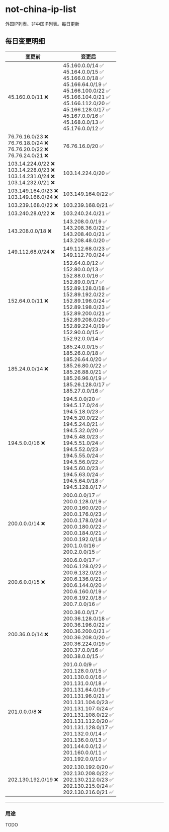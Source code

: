 # not-china-ip-list
外国IP列表、非中国IP列表。每日更新

每日变更明细
--------------------
|  变更前   | 变更后 |
|  ----  | ----  |
|  45.160.0.0/11 :x:  | 45.160.0.0/14 :white_check_mark: <br> 45.164.0.0/15 :white_check_mark: <br> 45.166.0.0/18 :white_check_mark: <br> 45.166.64.0/19 :white_check_mark: <br> 45.166.100.0/22 :white_check_mark: <br> 45.166.104.0/21 :white_check_mark: <br> 45.166.112.0/20 :white_check_mark: <br> 45.166.128.0/17 :white_check_mark: <br> 45.167.0.0/16 :white_check_mark: <br> 45.168.0.0/13 :white_check_mark: <br> 45.176.0.0/12 :white_check_mark: <br>  | 
|  76.76.16.0/23 :x: <br> 76.76.18.0/24 :x: <br> 76.76.20.0/22 :x: <br> 76.76.24.0/21 :x: <br> | 76.76.16.0/20 :white_check_mark: | 
|  103.14.224.0/22 :x: <br> 103.14.228.0/23 :x: <br> 103.14.231.0/24 :x: <br> 103.14.232.0/21 :x: <br> | 103.14.224.0/20 :white_check_mark: | 
|  103.149.164.0/23 :x: <br> 103.149.166.0/24 :x: <br> | 103.149.164.0/22 :white_check_mark: | 
|  103.239.168.0/22 :x:  | 103.239.168.0/21 :white_check_mark: | 
|  103.240.28.0/22 :x:  | 103.240.24.0/21 :white_check_mark: | 
|  143.208.0.0/18 :x:  | 143.208.0.0/19 :white_check_mark: <br> 143.208.36.0/22 :white_check_mark: <br> 143.208.40.0/21 :white_check_mark: <br> 143.208.48.0/20 :white_check_mark: <br>  | 
|  149.112.68.0/24 :x:  | 149.112.68.0/23 :white_check_mark: <br> 149.112.70.0/24 :white_check_mark: <br>  | 
|  152.64.0.0/11 :x:  | 152.64.0.0/12 :white_check_mark: <br> 152.80.0.0/13 :white_check_mark: <br> 152.88.0.0/16 :white_check_mark: <br> 152.89.0.0/17 :white_check_mark: <br> 152.89.128.0/18 :white_check_mark: <br> 152.89.192.0/22 :white_check_mark: <br> 152.89.196.0/24 :white_check_mark: <br> 152.89.198.0/23 :white_check_mark: <br> 152.89.200.0/21 :white_check_mark: <br> 152.89.208.0/20 :white_check_mark: <br> 152.89.224.0/19 :white_check_mark: <br> 152.90.0.0/15 :white_check_mark: <br> 152.92.0.0/14 :white_check_mark: <br>  | 
|  185.24.0.0/14 :x:  | 185.24.0.0/15 :white_check_mark: <br> 185.26.0.0/18 :white_check_mark: <br> 185.26.64.0/20 :white_check_mark: <br> 185.26.80.0/22 :white_check_mark: <br> 185.26.88.0/21 :white_check_mark: <br> 185.26.96.0/19 :white_check_mark: <br> 185.26.128.0/17 :white_check_mark: <br> 185.27.0.0/16 :white_check_mark: <br>  | 
|  194.5.0.0/16 :x:  | 194.5.0.0/20 :white_check_mark: <br> 194.5.17.0/24 :white_check_mark: <br> 194.5.18.0/23 :white_check_mark: <br> 194.5.20.0/22 :white_check_mark: <br> 194.5.24.0/21 :white_check_mark: <br> 194.5.32.0/20 :white_check_mark: <br> 194.5.48.0/23 :white_check_mark: <br> 194.5.51.0/24 :white_check_mark: <br> 194.5.52.0/23 :white_check_mark: <br> 194.5.55.0/24 :white_check_mark: <br> 194.5.56.0/22 :white_check_mark: <br> 194.5.60.0/23 :white_check_mark: <br> 194.5.63.0/24 :white_check_mark: <br> 194.5.64.0/18 :white_check_mark: <br> 194.5.128.0/17 :white_check_mark: <br>  | 
|  200.0.0.0/14 :x:  | 200.0.0.0/17 :white_check_mark: <br> 200.0.128.0/19 :white_check_mark: <br> 200.0.160.0/20 :white_check_mark: <br> 200.0.176.0/23 :white_check_mark: <br> 200.0.178.0/24 :white_check_mark: <br> 200.0.180.0/22 :white_check_mark: <br> 200.0.184.0/21 :white_check_mark: <br> 200.0.192.0/18 :white_check_mark: <br> 200.1.0.0/16 :white_check_mark: <br> 200.2.0.0/15 :white_check_mark: <br>  | 
|  200.6.0.0/15 :x:  | 200.6.0.0/17 :white_check_mark: <br> 200.6.128.0/22 :white_check_mark: <br> 200.6.132.0/23 :white_check_mark: <br> 200.6.136.0/21 :white_check_mark: <br> 200.6.144.0/20 :white_check_mark: <br> 200.6.160.0/19 :white_check_mark: <br> 200.6.192.0/18 :white_check_mark: <br> 200.7.0.0/16 :white_check_mark: <br>  | 
|  200.36.0.0/14 :x:  | 200.36.0.0/17 :white_check_mark: <br> 200.36.128.0/18 :white_check_mark: <br> 200.36.196.0/22 :white_check_mark: <br> 200.36.200.0/21 :white_check_mark: <br> 200.36.208.0/20 :white_check_mark: <br> 200.36.224.0/19 :white_check_mark: <br> 200.37.0.0/16 :white_check_mark: <br> 200.38.0.0/15 :white_check_mark: <br>  | 
|  201.0.0.0/8 :x:  | 201.0.0.0/9 :white_check_mark: <br> 201.128.0.0/15 :white_check_mark: <br> 201.130.0.0/16 :white_check_mark: <br> 201.131.0.0/18 :white_check_mark: <br> 201.131.64.0/19 :white_check_mark: <br> 201.131.96.0/21 :white_check_mark: <br> 201.131.104.0/23 :white_check_mark: <br> 201.131.107.0/24 :white_check_mark: <br> 201.131.108.0/22 :white_check_mark: <br> 201.131.112.0/20 :white_check_mark: <br> 201.131.128.0/17 :white_check_mark: <br> 201.132.0.0/14 :white_check_mark: <br> 201.136.0.0/13 :white_check_mark: <br> 201.144.0.0/12 :white_check_mark: <br> 201.160.0.0/11 :white_check_mark: <br> 201.192.0.0/10 :white_check_mark: <br>  | 
|  202.130.192.0/19 :x:  | 202.130.192.0/20 :white_check_mark: <br> 202.130.208.0/22 :white_check_mark: <br> 202.130.212.0/23 :white_check_mark: <br> 202.130.215.0/24 :white_check_mark: <br> 202.130.216.0/21 :white_check_mark: <br>  | 

--------------------
### 用途
TODO
